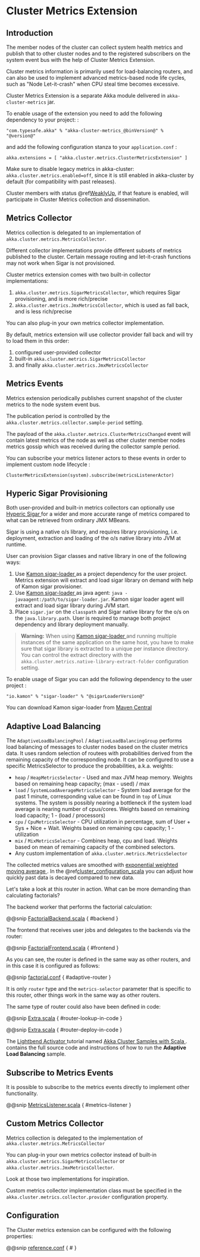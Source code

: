<a id="cluster-metrics-scala"></a>
# Cluster Metrics Extension

## Introduction

The member nodes of the cluster can collect system health metrics and publish that to other cluster nodes
and to the registered subscribers on the system event bus with the help of Cluster Metrics Extension.

Cluster metrics information is primarily used for load-balancing routers,
and can also be used to implement advanced metrics-based node life cycles,
such as "Node Let-it-crash" when CPU steal time becomes excessive.

Cluster Metrics Extension is a separate Akka module delivered in `akka-cluster-metrics` jar.

To enable usage of the extension you need to add the following dependency to your project:
:

```
"com.typesafe.akka" % "akka-cluster-metrics_@binVersion@" % "@version@"
```

and add the following configuration stanza to your `application.conf`
:

```
akka.extensions = [ "akka.cluster.metrics.ClusterMetricsExtension" ]
```

Make sure to disable legacy metrics in akka-cluster: `akka.cluster.metrics.enabled=off`,
since it is still enabled in akka-cluster by default (for compatibility with past releases).

Cluster members with status @ref[WeaklyUp](cluster-usage.md#weakly-up-scala), if that feature is enabled,
will participate in Cluster Metrics collection and dissemination.

## Metrics Collector

Metrics collection is delegated to an implementation of `akka.cluster.metrics.MetricsCollector`.

Different collector implementations provide different subsets of metrics published to the cluster.
Certain message routing and let-it-crash functions may not work when Sigar is not provisioned.

Cluster metrics extension comes with two built-in collector implementations:

 1. `akka.cluster.metrics.SigarMetricsCollector`, which requires Sigar provisioning, and is more rich/precise
 2. `akka.cluster.metrics.JmxMetricsCollector`, which is used as fall back, and is less rich/precise

You can also plug-in your own metrics collector implementation.

By default, metrics extension will use collector provider fall back and will try to load them in this order:

 1. configured user-provided collector
 2. built-in `akka.cluster.metrics.SigarMetricsCollector`
 3. and finally `akka.cluster.metrics.JmxMetricsCollector`

## Metrics Events

Metrics extension periodically publishes current snapshot of the cluster metrics to the node system event bus.

The publication period is controlled by the `akka.cluster.metrics.collector.sample-period` setting.

The payload of the `akka.cluster.metrics.ClusterMetricsChanged` event will contain
latest metrics of the node as well as other cluster member nodes metrics gossip
which was received during the collector sample period.

You can subscribe your metrics listener actors to these events in order to implement custom node lifecycle
:

```
ClusterMetricsExtension(system).subscribe(metricsListenerActor)
```

## Hyperic Sigar Provisioning

Both user-provided and built-in metrics collectors can optionally use [Hyperic Sigar ](http://www.hyperic.com/products/sigar)
for a wider and more accurate range of metrics compared to what can be retrieved from ordinary JMX MBeans.

Sigar is using a native o/s library, and requires library provisioning, i.e.
deployment, extraction and loading of the o/s native library into JVM at runtime.

User can provision Sigar classes and native library in one of the following ways:

 1. Use [Kamon sigar-loader ](https://github.com/kamon-io/sigar-loader) as a project dependency for the user project.
Metrics extension will extract and load sigar library on demand with help of Kamon sigar provisioner.
 2. Use [Kamon sigar-loader ](https://github.com/kamon-io/sigar-loader) as java agent: `java -javaagent:/path/to/sigar-loader.jar`.
Kamon sigar loader agent will extract and load sigar library during JVM start.
 3. Place `sigar.jar` on the `classpath` and Sigar native library for the o/s on the `java.library.path`.
User is required to manage both project dependency and library deployment manually.

> **Warning:**
When using [Kamon sigar-loader ](https://github.com/kamon-io/sigar-loader) and running multiple
instances of the same application on the same host, you have to make sure that sigar library is extracted to a
unique per instance directory. You can control the extract directory with the
`akka.cluster.metrics.native-library-extract-folder` configuration setting.

To enable usage of Sigar you can add the following dependency to the user project
:

```
"io.kamon" % "sigar-loader" % "@sigarLoaderVersion@"
```

You can download Kamon sigar-loader from [Maven Central ](http://search.maven.org/#search%7Cga%7C1%7Csigar-loader)

## Adaptive Load Balancing

The `AdaptiveLoadBalancingPool` / `AdaptiveLoadBalancingGroup` performs load balancing of messages to cluster nodes based on the cluster metrics data.
It uses random selection of routees with probabilities derived from the remaining capacity of the corresponding node.
It can be configured to use a specific MetricsSelector to produce the probabilities, a.k.a. weights:

 * `heap` / `HeapMetricsSelector` - Used and max JVM heap memory. Weights based on remaining heap capacity; (max - used) / max
 * `load` / `SystemLoadAverageMetricsSelector` - System load average for the past 1 minute, corresponding value can be found in `top` of Linux systems. The system is possibly nearing a bottleneck if the system load average is nearing number of cpus/cores. Weights based on remaining load capacity; 1 - (load / processors)
 * `cpu` / `CpuMetricsSelector` - CPU utilization in percentage, sum of User + Sys + Nice + Wait. Weights based on remaining cpu capacity; 1 - utilization
 * `mix` / `MixMetricsSelector` - Combines heap, cpu and load. Weights based on mean of remaining capacity of the combined selectors.
 * Any custom implementation of `akka.cluster.metrics.MetricsSelector`

The collected metrics values are smoothed with [exponential weighted moving average ](http://en.wikipedia.org/wiki/Moving_average#Exponential_moving_average). In the @ref[cluster_configuration_scala](cluster-usage.md#cluster-configuration-scala) you can adjust how quickly past data is decayed compared to new data.

Let's take a look at this router in action. What can be more demanding than calculating factorials?

The backend worker that performs the factorial calculation:

@@snip [FactorialBackend.scala](../../../../../akka-samples/akka-sample-cluster-scala/src/main/scala/sample/cluster/factorial/FactorialBackend.scala) { #backend }

The frontend that receives user jobs and delegates to the backends via the router:

@@snip [FactorialFrontend.scala](../../../../../akka-samples/akka-sample-cluster-scala/src/main/scala/sample/cluster/factorial/FactorialFrontend.scala) { #frontend }

As you can see, the router is defined in the same way as other routers, and in this case it is configured as follows:

@@snip [factorial.conf](../../../../../akka-samples/akka-sample-cluster-scala/src/main/resources/factorial.conf) { #adaptive-router }

It is only `router` type and the `metrics-selector` parameter that is specific to this router,
other things work in the same way as other routers.

The same type of router could also have been defined in code:

@@snip [Extra.scala](../../../../../akka-samples/akka-sample-cluster-scala/src/main/scala/sample/cluster/factorial/Extra.scala) { #router-lookup-in-code }

@@snip [Extra.scala](../../../../../akka-samples/akka-sample-cluster-scala/src/main/scala/sample/cluster/factorial/Extra.scala) { #router-deploy-in-code }

The [Lightbend Activator ](http://www.lightbend.com/platform/getstarted) tutorial named
[Akka Cluster Samples with Scala ](http://www.lightbend.com/activator/template/akka-sample-cluster-scala).
contains the full source code and instructions of how to run the **Adaptive Load Balancing** sample.

## Subscribe to Metrics Events

It is possible to subscribe to the metrics events directly to implement other functionality.

@@snip [MetricsListener.scala](../../../../../akka-samples/akka-sample-cluster-scala/src/main/scala/sample/cluster/factorial/MetricsListener.scala) { #metrics-listener }

## Custom Metrics Collector

Metrics collection is delegated to the implementation of `akka.cluster.metrics.MetricsCollector`

You can plug-in your own metrics collector instead of built-in
`akka.cluster.metrics.SigarMetricsCollector` or `akka.cluster.metrics.JmxMetricsCollector`.

Look at those two implementations for inspiration.

Custom metrics collector implementation class must be specified in the
`akka.cluster.metrics.collector.provider` configuration property.

## Configuration

The Cluster metrics extension can be configured with the following properties:

@@snip [reference.conf](../../../../../akka-cluster-metrics/src/main/resources/reference.conf) { # }